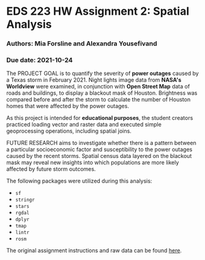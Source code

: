 # EDS 223 HW Assignment 2: Spatial Analysis 
### Authors: Mia Forsline and Alexandra Yousefivand 
### Due date: 2021-10-24

The PROJECT GOAL is to quantify the severity of **power outages** caused by a Texas storm in February 2021. Night lights image data from **NASA's Worldview** were examined, in conjunction with **Open Street Map** data of roads and buildings, to display a blackout mask of Houston. Brightness was compared before and after the storm to calculate the number of Houston homes that were affected by the power outages.

As this project is intended for **educational purposes**, the student creators practiced loading vector and raster data and executed simple geoprocessing operations, including spatial joins.

FUTURE RESEARCH aims to investigate whether there is a pattern between a particular socioeconomic factor and susceptibility to the power outages caused by the recent storms. Spatial census data layered on the blackout mask may reveal new insights into which populations are more likely affected by future storm outcomes.

The following packages were utilized during this analysis:
- `sf`
- `stringr`
- `stars`
- `rgdal`
- `dplyr`
- `tmap`
- `lintr`
- `rosm`

The original assignment instructions and raw data can be found [here](https://jamesfrew.github.io/EDS_223_spatial_analysis/assignments/2/HW2.html). 
